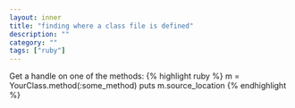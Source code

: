 ```yaml
---
layout: inner
title: "finding where a class file is defined"
description: ""
category: ""
tags: ["ruby"]
---
```

Get a handle on one of the methods:
{% highlight ruby %}
m = YourClass.method(:some_method)
puts m.source_location
{% endhighlight %}
